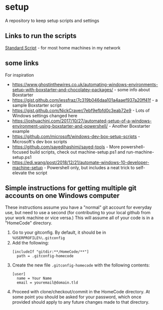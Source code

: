 # setup
A repository to keep setup scripts and settings

## Links to run the scripts

[Standard Script](https://boxstarter.org/package/url?https://raw.githubusercontent.com/Dessyreqt/setup/master/standard.ps1) - for most home machines in my network

## some links
For inspiration

- https://www.ghostinthewires.co.uk/automating-windows-environments-setup-with-boxstarter-and-chocolatey-packages/ - some info about Boxstarter
- https://gist.github.com/jessfraz/7c319b046daa101a4aaef937a20ff41f - a sample Boxstarter script
- https://gist.github.com/NickCraver/7ebf9efbfd0c3eab72e9 - Lots of Windows settings changed here
- https://joshuachini.com/2017/10/27/automated-setup-of-a-windows-environment-using-boxstarter-and-powershell/ - Another Boxstarter example
- https://github.com/microsoft/windows-dev-box-setup-scripts - Microsoft's dev box scripts
- https://github.com/sayedihashimi/sayed-tools - More powershell-focused build scripts, check out machine-setup.ps1 and run-machine-setup.ps1
- https://edi.wang/post/2018/12/21/automate-windows-10-developer-machine-setup - Powershell only, but includes a neat trick to self-elevate the script

## Simple instructions for getting multiple git accounts on one Windows computer

These instructions assume you have a "normal" git account for everyday use, but need to use a second (for contributing to your local github from your work machine or vice versa.) This will assume all of your code is in a "HomeCode" directory.
1. Go to your gitconfig. By default, it should be in `%USERPROFILE%\.gitconfig`
1. Add the following:
    ```
    [includeIf "gitdir:**/HomeCode/**"]
      path = .gitconfig-homecode
    ```
1. Create the new file `.gitconfig-homecode` with the following contents:
    ```
    [user]
      name = Your Name
      email = youremail@domain.tld
    ```
1. Proceed with clone/checkout/commit in the HomeCode directory. At some point you should be asked for your password, which once provided should apply to any future changes made to that directory.
